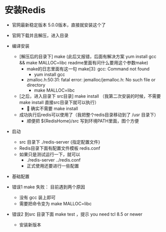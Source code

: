 # 安装Redis

- 官网最新稳定版本 5.0.0版本，直接就安装这个了
- 官网下载并且解压，进入目录
- 编译安装
  - [解压后的目录下] make  (此后又报错，后面有解决方案  yum install gcc && make MALLOC=libc  readme里面有问什么要用这个参数make)
    - make的日志里面有这一句 make[3]: gcc: Command not found
      - yum install gcc
    - zmalloc.h:50:31: fatal error: jemalloc/jemalloc.h: No such file or directory
      - make MALLOC=libc
  - [之后，进入目录下 src目录] make install （我第二次安装的时候，不需要make install 直接src目录下就可以执行）
    - 🔺 确实不需要 make install
  - 成功执行后redis可以使用了（我把整个redis目录移动到了 /usr 目录下）
    - 顺便把 ${RedisHome}/src 写到环境PATH里面，图个方便
- 启动
  - src 目录下 ./redis-server {指定配置文件}
  - Redis目录下面有配置文件模板 redis.conf
  - 如果只是测试运行一下，就可以
    - ./redis-server ../redis.conf
    - 正式使用还要进行一些配置
- 基础配置

- 错误1 make 失败： 目前遇到两个原因
  - 没有 gcc  装上即可
  - 需要把命令变为 make MALLOC=libc
- 错误2 到src 目录下面 make test ，提示 you need tcl 8.5 or newer
  - 安装新版本 